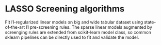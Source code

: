 # LASSO Screening algorithms
Fit l1-regularized linear models on big and wide tabular dataset using state-of-the-art l1 pre-screening rules. The sparse linear models augmented by screenging rules are extended from scikit-learn model class, so common sklearn pipelines can be directly used to fit and validate the model.

